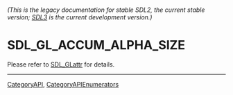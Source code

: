 ###### (This is the legacy documentation for stable SDL2, the current stable version; [SDL3](https://wiki.libsdl.org/SDL3/) is the current development version.)
# SDL_GL_ACCUM_ALPHA_SIZE

Please refer to [SDL_GLattr](SDL_GLattr) for details.

----
[CategoryAPI](CategoryAPI), [CategoryAPIEnumerators](CategoryAPIEnumerators)

